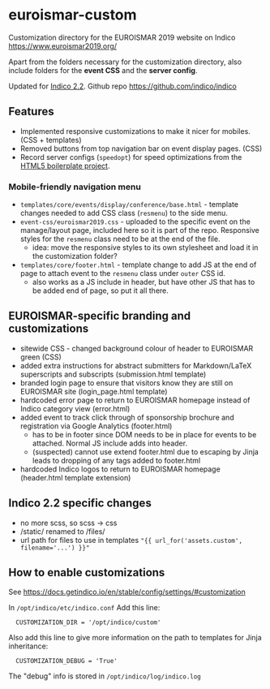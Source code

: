 
# euroismar-custom
Customization directory for the EUROISMAR 2019 website on Indico 
https://www.euroismar2019.org/

Apart from the folders necessary for the customization directory, also include folders for the **event CSS** and the **server config**.

Updated for [Indico 2.2](https://getindico.io/). Github repo https://github.com/indico/indico


## Features
* Implemented responsive customizations to make it nicer for mobiles. (CSS + templates)
* Removed buttons from top navigation bar on event display pages. (CSS)
* Record server configs (`speedopt`) for speed optimizations from the [HTML5 boilerplate project](https://github.com/h5bp/server-configs-nginx/).

### Mobile-friendly navigation menu
* `templates/core/events/display/conference/base.html` - template changes needed to add CSS class (`resmenu`) to the side menu.
* `event-css/euroismar2019.css` - uploaded to the specific event on the manage/layout page, included here so it is part of the repo. Responsive styles for the `resmenu` class need to be at the end of the file.
  * idea: move the responsive styles to its own stylesheet and load it in the customization folder?
* `templates/core/footer.html` - template change to add JS at the end of page to attach event to the `resmenu` class under `outer` CSS id.
  * also works as a JS include in header, but have other JS that has to be added end of page, so put it all there.

## EUROISMAR-specific branding and customizations
* sitewide CSS - changed background colour of header to EUROISMAR green (CSS)
* added extra instructions for abstract submitters for Markdown/LaTeX superscripts and subscripts (submission.html template)
* branded login page to ensure that visitors know they are still on EUROISMAR site (login_page.html template)
* hardcoded error page to return to EUROISMAR homepage instead of Indico category view (error.html)
* added event to track click through of sponsorship brochure and registration via Google Analytics (footer.html)
  * has to be in footer since DOM needs to be in place for events to be attached. Normal JS include adds into header.
  * (suspected) cannot use extend footer.html due to escaping by Jinja leads to dropping of any <script></script> tags added to footer.html
* hardcoded Indico logos to return to EUROISMAR homepage (header.html template extension)

## Indico 2.2 specific changes
* no more scss, so scss -> css
* /static/ renamed to /files/
* url path for files to use in templates `"{{ url_for('assets.custom', filename='...') }}"`
 
## How to enable customizations
See https://docs.getindico.io/en/stable/config/settings/#customization

In `/opt/indico/etc/indico.conf`
Add this line:
```
  CUSTOMIZATION_DIR = '/opt/indico/custom'
```

Also add this line to give more information on the path to templates for Jinja inheritance:
```
  CUSTOMIZATION_DEBUG = 'True'
```
The "debug" info is stored in `/opt/indico/log/indico.log`

